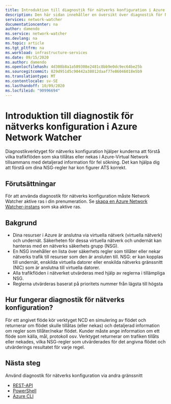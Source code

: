 ```yaml
---
title: Introduktion till diagnostik för nätverks konfiguration i Azure Network Watcher | Microsoft Docs
description: Den här sidan innehåller en översikt över diagnostik för Network Watcher-nätverks konfiguration
services: network-watcher
documentationcenter: na
author: damendo
ms.service: network-watcher
ms.devlang: na
ms.topic: article
ms.tgt_pltfrm: na
ms.workload: infrastructure-services
ms.date: 09/15/2020
ms.author: damendo
ms.openlocfilehash: 4d308b8a1a589308e2481c8bb9e0dc9ec64be25b
ms.sourcegitcommit: 829d951d5c90442a38012daaf77e86046018e5b9
ms.translationtype: MT
ms.contentlocale: sv-SE
ms.lasthandoff: 10/09/2020
ms.locfileid: "90996694"
---
```

# <a name="introduction-to-network-configuration-diagnostics-in-azure-network-watcher"></a>Introduktion till diagnostik för nätverks konfiguration i Azure Network Watcher

Diagnostikverktyget för nätverks konfiguration hjälper kunderna att förstå vilka trafikflöden som ska tillåtas eller nekas i Azure-Virtual Network tillsammans med detaljerad information för fel sökning. Det kan hjälpa dig att förstå om dina NSG-regler har kon figurer ATS korrekt. 

## <a name="pre-requisites"></a>Förutsättningar
För att använda diagnostik för nätverks konfiguration måste Network Watcher aktive ras i din prenumeration. Se [skapa en Azure Network Watcher-instans](https://docs.microsoft.com/azure/network-watcher/network-watcher-create) som ska aktive ras.

## <a name="background"></a>Bakgrund

- Dina resurser i Azure är anslutna via virtuella nätverk (virtuella nätverk) och undernät. Säkerheten för dessa virtuella nätverk och undernät kan hanteras med en nätverks säkerhets grupp (NSG).
- En NSG innehåller en lista över säkerhets regler som tillåter eller nekar nätverks trafik till resurser som den är ansluten till. NSG: er kan kopplas till undernät, enskilda virtuella datorer eller enskilda nätverks gränssnitt (NIC) som är anslutna till virtuella datorer. 
- Alla trafikflöden i nätverket utvärderas med hjälp av reglerna i tillämpliga NSG.
- Reglerna utvärderas baserat på prioritets nummer från lägsta till högsta 

## <a name="how-does-network-configuration-diagnostic-work"></a>Hur fungerar diagnostik för nätverks konfiguration? 

För ett angivet flöde kör verktyget NCD en simulering av flödet och returnerar om flödet skulle tillåtas (eller nekas) och detaljerad information om regler som tillåter/nekar flödet.  Kunder måste ange information om ett flöde som källa, mål, protokoll osv. Verktyget returnerar om trafiken tillåts eller nekades, vilka NSG-regler som utvärderades för det angivna flödet och utvärderings resultatet för varje regel.

## <a name="next-steps"></a>Nästa steg

Använd diagnostik för nätverks konfiguration via andra gränssnitt
 - [REST-API](https://docs.microsoft.com/rest/api/network-watcher/networkwatchers/getnetworkconfigurationdiagnostic)
 - [PowerShell](https://docs.microsoft.com/powershell/module/az.network/invoke-aznetworkwatchernetworkconfigurationdiagnostic?view=azps-4.6.1)
 - [Azure CLI](https://docs.microsoft.com/cli/azure/network/watcher?view=azure-cli-latest#az_network_watcher_run_configuration_diagnostic)

